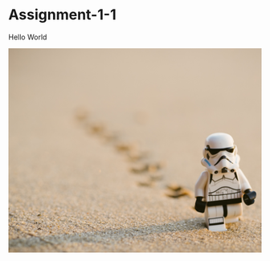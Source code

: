 # Assignment-1-1
<!Doctype HTML>
<!--Create a webpage with an image and paragraph-->
<HTML>
<Head></Head>
<Body>
  <p>Hello World</p>
  <img src="bg3.jpg"/>
</Body>
</HTML>

